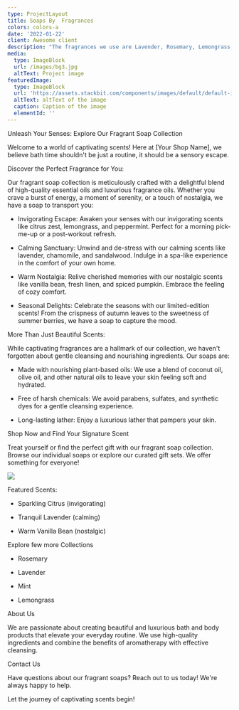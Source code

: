 ```yaml
---
type: ProjectLayout
title: Soaps By  Fragrances
colors: colors-a
date: '2022-01-22'
client: Awesome client
description: "The fragrances we use are Lavender, Rosemary, Lemongrass, & Peppermint which we use to make our soaps smell nice\U0001F44D"
media:
  type: ImageBlock
  url: /images/bg3.jpg
  altText: Project image
featuredImage:
  type: ImageBlock
  url: 'https://assets.stackbit.com/components/images/default/default-image.png'
  altText: altText of the image
  caption: Caption of the image
  elementId: ''
---
```




Unleash Your Senses: Explore Our Fragrant Soap Collection

Welcome to a world of captivating scents! Here at \[Your Shop Name], we believe bath time shouldn't be just a routine, it should be a sensory escape.

Discover the Perfect Fragrance for You:

Our fragrant soap collection is meticulously crafted with a delightful blend of high-quality essential oils and luxurious fragrance oils. Whether you crave a burst of energy, a moment of serenity, or a touch of nostalgia, we have a soap to transport you:

*   Invigorating Escape: Awaken your senses with our invigorating scents like citrus zest, lemongrass, and peppermint. Perfect for a morning pick-me-up or a post-workout refresh.

*   Calming Sanctuary: Unwind and de-stress with our calming scents like lavender, chamomile, and sandalwood. Indulge in a spa-like experience in the comfort of your own home.

*   Warm Nostalgia: Relive cherished memories with our nostalgic scents like vanilla bean, fresh linen, and spiced pumpkin. Embrace the feeling of cozy comfort.

*   Seasonal Delights: Celebrate the seasons with our limited-edition scents! From the crispness of autumn leaves to the sweetness of summer berries, we have a soap to capture the mood.

More Than Just Beautiful Scents:

While captivating fragrances are a hallmark of our collection, we haven't forgotten about gentle cleansing and nourishing ingredients. Our soaps are:

*   Made with nourishing plant-based oils: We use a blend of coconut oil, olive oil, and other natural oils to leave your skin feeling soft and hydrated.

*   Free of harsh chemicals: We avoid parabens, sulfates, and synthetic dyes for a gentle cleansing experience.

*   Long-lasting lather: Enjoy a luxurious lather that pampers your skin.

Shop Now and Find Your Signature Scent

Treat yourself or find the perfect gift with our fragrant soap collection. Browse our individual soaps or explore our curated gift sets. We offer something for everyone!







![](https://lh7-us.googleusercontent.com/docsz/AD_4nXdjAFvtuedmebte2xVsB-2CyZLFPe_-LY3Itp6N_DfWdwaYBnaiNqT0OvXB5c2IK7WlJPbWroiPpE-pzA_Nw4PHoDTjlismKqEWrnEfQmcfr0M8gy7dua3VUPC4_WUgXomltnPJORwH4WNbckUNkXeCY9g?key=ogZdDBhK7y7m37QxfI_Rfg)




Featured Scents:

*   Sparkling Citrus (invigorating)

*   Tranquil Lavender (calming)

*   Warm Vanilla Bean (nostalgic)

Explore few more Collections

*   Rosemary

*   Lavender

*   Mint

*   Lemongrass

About Us

We are passionate about creating beautiful and luxurious bath and body products that elevate your everyday routine. We use high-quality ingredients and combine the benefits of aromatherapy with effective cleansing.

Contact Us

Have questions about our fragrant soaps? Reach out to us today! We're always happy to help.

Let the journey of captivating scents begin!


